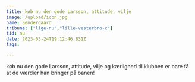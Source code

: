 ```yaml
---
title: køb nu den gode Larsson, attitude, vilje
image: /upload/icon.jpg
name: Søndergaard
tribune: ["lige-nu","lille-vesterbro-c"]
tid: nu
date: 2023-05-24T19:12:46.831Z
tags:

---
```

køb nu den gode Larsson, attitude, vilje og kærlighed til klubben er bare få at de værdier han bringer på banen!
